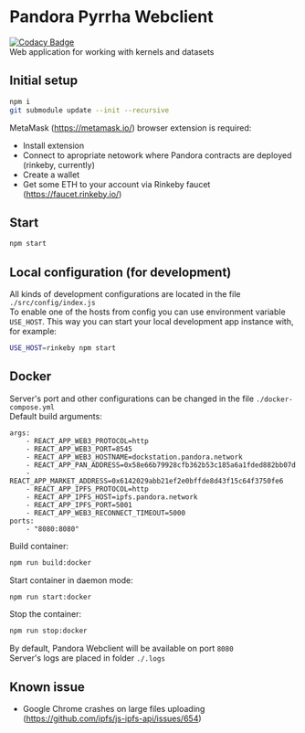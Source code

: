 # Pandora Pyrrha Webclient
[![Codacy Badge](https://api.codacy.com/project/badge/Grade/5e195be0b5234b6c98870c504036bff0)](https://www.codacy.com/app/kostysh/pyrrha-webclient?utm_source=github.com&amp;utm_medium=referral&amp;utm_content=pandoraboxchain/pyrrha-webclient&amp;utm_campaign=Badge_Grade)  
Web application for working with kernels and datasets

## Initial setup 
```sh
npm i
git submodule update --init --recursive
```
MetaMask (https://metamask.io/) browser extension is required:
- Install extension
- Connect to apropriate netowork where Pandora contracts are deployed (rinkeby, currently)
- Create a wallet
- Get some ETH to your account via Rinkeby faucet (https://faucet.rinkeby.io/)

## Start 
```sh
npm start
```

## Local configuration (for development)
All kinds of development configurations are located in the file `./src/config/index.js`  
To enable one of the hosts from config you can use environment variable `USE_HOST`.
This way you can start your local development app instance with, for example:
```sh
USE_HOST=rinkeby npm start
```

## Docker
Server's port and other configurations can be changed in the file `./docker-compose.yml`   
Default build arguments:
```
args:
    - REACT_APP_WEB3_PROTOCOL=http
    - REACT_APP_WEB3_PORT=8545
    - REACT_APP_WEB3_HOSTNAME=dockstation.pandora.network
    - REACT_APP_PAN_ADDRESS=0x58e66b79928cfb362b53c185a6a1fded882bb07d
    - REACT_APP_MARKET_ADDRESS=0x6142029abb21ef2e0bffde8d43f15c64f3750fe6
    - REACT_APP_IPFS_PROTOCOL=http
    - REACT_APP_IPFS_HOST=ipfs.pandora.network
    - REACT_APP_IPFS_PORT=5001
    - REACT_APP_WEB3_RECONNECT_TIMEOUT=5000
ports:
    - "8080:8080"
```
Build container:
```sh
npm run build:docker
```
Start container in daemon mode:
```sh
npm run start:docker
```
Stop the container:  
```sh
npm run stop:docker
```
By default, Pandora Webclient will be available on port `8080`  
Server's logs are placed in folder `./.logs`

## Known issue
- Google Chrome crashes on large files uploading (https://github.com/ipfs/js-ipfs-api/issues/654)
